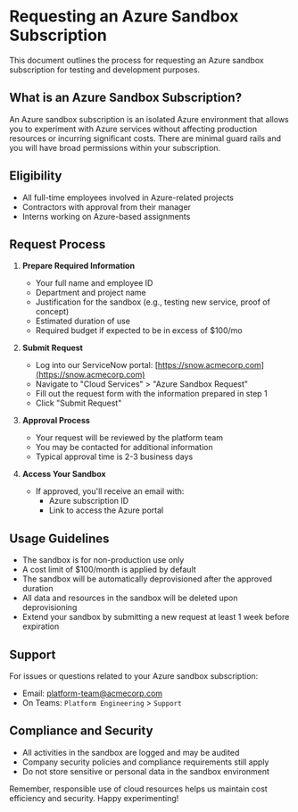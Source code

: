 # Requesting an Azure Sandbox Subscription

This document outlines the process for requesting an Azure sandbox subscription for testing and development purposes.

## What is an Azure Sandbox Subscription?

An Azure sandbox subscription is an isolated Azure environment that allows you to experiment with Azure services without affecting production resources or incurring significant costs. There are minimal guard rails and you will have broad permissions within your subscription.

## Eligibility
* All full-time employees involved in Azure-related projects
* Contractors with approval from their manager
* Interns working on Azure-based assignments

## Request Process

1. **Prepare Required Information**
   - Your full name and employee ID
   - Department and project name
   - Justification for the sandbox (e.g., testing new service, proof of concept)
   - Estimated duration of use
   - Required budget if expected to be in excess of $100/mo

2. **Submit Request**
   - Log into our ServiceNow portal: [https://snow.acmecorp.com](https://snow.acmecorp.com)
   - Navigate to "Cloud Services" > "Azure Sandbox Request"
   - Fill out the request form with the information prepared in step 1
   - Click "Submit Request"

3. **Approval Process**
   - Your request will be reviewed by the platform team
   - You may be contacted for additional information
   - Typical approval time is 2-3 business days

4. **Access Your Sandbox**
   - If approved, you'll receive an email with:
     - Azure subscription ID
     - Link to access the Azure portal

## Usage Guidelines

- The sandbox is for non-production use only
- A cost limit of $100/month is applied by default
- The sandbox will be automatically deprovisioned after the approved duration
- All data and resources in the sandbox will be deleted upon deprovisioning
- Extend your sandbox by submitting a new request at least 1 week before expiration

## Support

For issues or questions related to your Azure sandbox subscription:
- Email: platform-team@acmecorp.com
- On Teams: `Platform Engineering` > `Support`

## Compliance and Security

- All activities in the sandbox are logged and may be audited
- Company security policies and compliance requirements still apply
- Do not store sensitive or personal data in the sandbox environment

Remember, responsible use of cloud resources helps us maintain cost efficiency and security. Happy experimenting!
